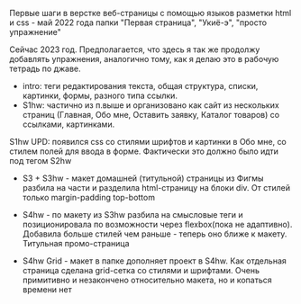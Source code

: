 Первые шаги в верстке веб-страницы с помощью языков разметки html и css - май 2022 года папки "Первая страница", "Укиё-э", "просто упражнение"

Сейчас 2023 год. Предполагается, что здесь я так же продолжу добавлять упражнения, аналогично тому, как я делаю это в рабочую тетрадь по джаве.
* intro: теги редактирования текста, общая структура, списки, картинки, формы, разного типа ссылки.
* S1hw: частично из п.выше и организовано как сайт из нескольких страниц (Главная, Обо мне, Оставить заявку, Каталог товаров) со ссылками, картинками.

S1hw UPD: появился css со стилями шрифтов и картинки в Обо мне, со стилем полей для ввода в форме. Фактически это должно было идти под тегом S2hw

* S3 + S3hw - макет домашней (титульной) страницы из Фигмы разбила на части и разделила html-страницу на блоки div. От стилей только margin-padding top-bottom 

* S4hw - по макету из S3hw разбила на смысловые теги и позиционировала по возможности через flexbox(пока не адаптивно). Добавила больше стилей чем раньше - теперь оно ближе к макету. Титульная промо-страница

* S4hw Grid - макет в папке дополняет проект в S4hw. Как отдельная страница сделана grid-сетка со стилями и шрифтами. Очень примитивно и незакончено относительно макета, но и копаться времени нет

